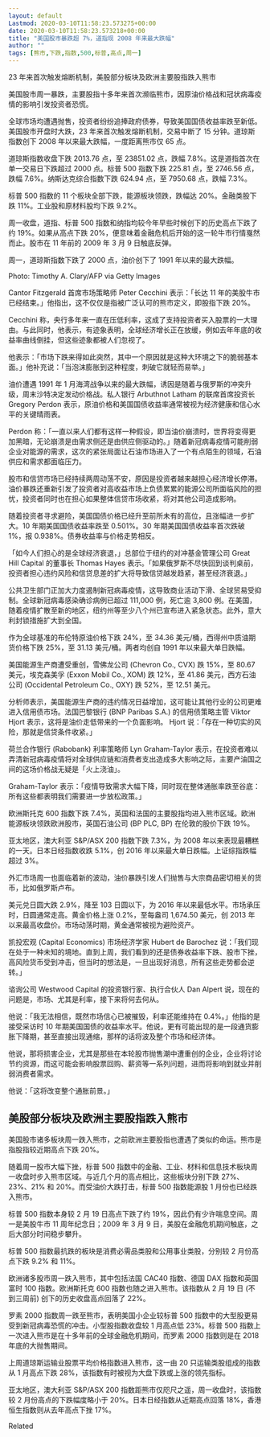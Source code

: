 ```yaml
---
layout: default
Lastmod: 2020-03-10T11:58:23.573275+00:00
date: 2020-03-10T11:58:23.573218+00:00
title: "美国股市暴跌超 7%，道指现 2008 年来最大跌幅"
author: ""
tags: [熊市,下跌,指数,500,标普,高点,周一]
---
```


23 年来首次触发熔断机制，美股部分板块及欧洲主要股指跌入熊市

美国股市周一暴跌，主要股指十多年来首次濒临熊市，因原油价格战和冠状病毒疫情的影响引发投资者恐慌。

全球市场均遭遇抛售，投资者纷纷追捧政府债券，导致美国国债收益率跌至新低。美国股市开盘时大跌，23 年来首次触发熔断机制，交易中断了 15 分钟。道琼斯指数创下 2008 年以来最大跌幅，一度距离熊市仅 65 点。

道琼斯指数收盘下跌 2013.76 点，至 23851.02 点，跌幅 7.8%。这是道指首次在单一交易日下跌超过 2000 点。标普 500 指数下跌 225.81 点，至 2746.56 点，跌幅 7.6%。纳斯达克综合指数下跌 624.94 点，至 7950.68 点，跌幅 7.3%。

标普 500 指数的 11 个板块全部下跌，能源板块领跌，跌幅达 20%。金融类股下跌 11%。工业股和原材料股均下跌 9.2%。

周一收盘，道指、标普 500 指数和纳指均较今年早些时候创下的历史高点下跌了约 19%。如果从高点下跌 20%，便意味着金融危机后开始的这一轮牛市行情戛然而止。股市在 11 年前的 2009 年 3 月 9 日触底反弹。

周一，道琼斯指数下跌了 2000 点，油价创下了 1991 年以来的最大跌幅。

Photo: Timothy A. Clary/AFP via Getty Images

Cantor Fitzgerald 首席市场策略师 Peter Cecchini 表示：「长达 11 年的美股牛市已经结束。」他指出，这不仅仅是指被广泛认可的熊市定义，即股指下跌 20%。

Cecchini 称，央行多年来一直在压低利率，这成了支持投资者买入股票的一大理由。与此同时，他表示，有迹象表明，全球经济增长正在放缓，例如去年年底的收益率曲线倒挂，但这些迹象都被人们忽视了。

他表示：「市场下跌来得如此突然，其中一个原因就是这种大环境之下的脆弱基本面。」他补充说：「当泡沫膨胀到这种程度，刺破它就轻而易举。」

油价遭遇 1991 年 1 月海湾战争以来的最大跌幅，诱因是随着与俄罗斯的冲突升级，周末沙特决定发动价格战。私人银行 Arbuthnot Latham 的联席首席投资长 Gregory Perdon 表示，原油价格和美国国债收益率通常被视为经济健康和信心水平的关键晴雨表。

Perdon 称：「一直以来人们都有这样一种假设，即当油价崩溃时，世界将变得更加黑暗，无论崩溃是由需求侧还是由供应侧驱动的。」随着新冠病毒疫情可能削弱企业对能源的需求，这次的紧张局面让石油市场进入了一个有点陌生的领域，石油供应和需求都面临压力。

股市和信贷市场已经持续两周动荡不安，原因是投资者越来越担心经济增长停滞。油价暴跌还重新引发了投资者对高收益市场上负债累累的能源公司所面临风险的担忧，投资者同时也在担心如果整体信贷市场收紧，将对其他公司造成影响。

随着投资者寻求避险，美国国债价格已经升至前所未有的高位，且涨幅进一步扩大。10 年期美国国债收益率跌至 0.501%。30 年期美国国债收益率首次跌破 1%，报 0.938%。债券收益率与价格走势相反。

「如今人们担心的是全球经济衰退，」总部位于纽约的对冲基金管理公司 Great Hill Capital 的董事长 Thomas Hayes 表示。「如果俄罗斯不尽快回到谈判桌前，投资者担心违约风险和信贷息差的扩大将导致信贷越发趋紧，甚至经济衰退。」

公共卫生部门正加大力度遏制新冠病毒疫情，这导致商业活动下滑、全球贸易受抑制。全球新冠病毒感染确诊病例已超过 111,000 例，死亡逾 3,800 例。在美国，随着疫情扩散至新的地区，纽约州等至少八个州已宣布进入紧急状态。此外，意大利封锁措施扩大到全国。

作为全球基准的布伦特原油价格下跌 24%，至 34.36 美元/桶，西得州中质油期货价格下跌 25%，至 31.13 美元/桶。两者均创自 1991 年以来最大单日跌幅。

美国能源生产商遭受重创，雪佛龙公司 (Chevron Co., CVX) 跌 15%，至 80.67 美元，埃克森美孚 (Exxon Mobil Co., XOM) 跌 12%，至 41.86 美元，西方石油公司 (Occidental Petroleum Co., OXY) 跌 52%，至 12.51 美元。

分析师表示，美国能源生产商的违约情况日益增加，这可能让其他行业的公司更难进入信用债市场。法国巴黎银行 (BNP Paribas S.A.) 的信用债策略主管 Viktor Hjort 表示，这将是油价走低带来的一个负面影响。 Hjort 说：「存在一种切实的风险，那就是信贷条件收紧。」

荷兰合作银行 (Rabobank) 利率策略师 Lyn Graham-Taylor 表示，在投资者难以弄清新冠病毒疫情将对全球供应链和消费者支出造成多大影响之际，主要产油国之间的这场价格战无疑是「火上浇油」。

Graham-Taylor 表示：「疫情导致需求大幅下降，同时现在整体通胀率跌至谷底：所有这些都表明我们需要进一步放松政策。」

欧洲斯托克 600 指数下跌 7.4%，英国和法国的主要股指均进入熊市区域。欧洲能源板块领跌欧洲股市，英国石油公司 (BP PLC, BP) 在伦敦的股价下跌 19%。

亚太地区，澳大利亚 S&P/ASX 200 指数下跌 7.3%，为 2008 年以来表现最糟糕的一天。日本日经指数收跌 5.1%，创 2016 年以来最大单日跌幅。上证综指跌幅超过 3%。

外汇市场周一也面临着新的波动，油价暴跌引发人们抛售与大宗商品密切相关的货币，比如俄罗斯卢布。

美元兑日圆大跌 2.9%，降至 103 日圆以下，为 2016 年以来最低水平。市场承压时，日圆通常走高。黄金价格上涨 0.2%，至每盎司 1,674.50 美元，创 2013 年以来最高收盘价。市场动荡时期，黄金通常被视为避险资产。

凯投宏观 (Capital Economics) 市场经济学家 Hubert de Barochez 说：「我们现在处于一种未知的境地。直到上周，我们看到的还是债券收益率下跌、股市下挫，高风险货币受到冲击，但当时的想法是，一旦出现好消息，所有这些走势都会逆转。」

谘询公司 Westwood Capital 的投资银行家、执行合伙人 Dan Alpert 说，现在的问题是，市场、尤其是利率，接下来将何去何从。

他说：「我无法相信，既然市场信心已被摧毁，利率还能维持在 0.4%。」他指的是接受采访时 10 年期美国国债的收益率水平。他说，更有可能出现的是一段通货膨胀下降期，甚至直接出现通缩，那样的话将波及整个市场和经济体。

他说，那将损害企业，尤其是那些在本轮股市抛售潮中遭重创的企业，企业将讨论节约资源，而这可能会影响股票回购、薪资等一系列问题，进而将影响到就业并削弱消费者需求。

他说：「这将改变整个通胀前景。」

美股部分板块及欧洲主要股指跌入熊市
-----------------

美国股市诸多板块周一跌入熊市，之前欧洲主要股指也遭遇了类似的命运。熊市是指股指较近期高点下跌 20%。

随着周一股市大幅下挫，标普 500 指数中的金融、工业、材料和信息技术板块周一收盘时步入熊市区域。与近几个月的高点相比，这些板块分别下跌 27%、23%、21% 和 20%。而受油价大跌打击，标普 500 指数能源股 1 月份也已经跌入熊市。

标普 500 指数本身较 2 月 19 日高点下跌了约 19%，因此仍有少许喘息空间。周一是美股牛市 11 周年纪念日；2009 年 3 月 9 日，美股在金融危机期间触底，之后大部分时间稳步攀升。

标普 500 指数最抗跌的板块是消费必需品类股和公用事业类股，分别较 2 月份高点下跌 9.2% 和 11%。

欧洲诸多股市周一跌入熊市，其中包括法国 CAC40 指数、德国 DAX 指数和英国富时 100 指数。欧洲斯托克 600 指数也随之进入熊市。该指数从 2 月 19 日 (不到三周前) 创下的历史收盘高点回落了 22%。

罗素 2000 指数周一跌至熊市，表明美国小企业较标普 500 指数中的大型股更易受到新冠病毒恐慌的冲击。小型股指数收盘较 1 月高点低 23%。标普 500 指数上一次进入熊市是在十多年前的全球金融危机期间，而罗素 2000 指数则是在 2018 年底的大抛售期间。

上周道琼斯运输业股票平均价格指数进入熊市，这一由 20 只运输类股组成的指数从 1 月高点下跌 28%，该指数有时被视为大盘下跌或上涨的领先指标。

亚太地区，澳大利亚 S&P/ASX 200 指数距熊市仅咫尺之遥，周一收盘时，该指数较 2 月份高点的下跌幅度略小于 20%。日本日经指数从近期高点回落 18%，香港恒生指数则从去年高点下挫 17%。

Related

